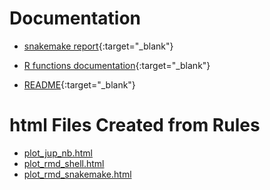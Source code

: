 <!-- 
The content rendered from this file is used for the snakemake report.
-->

# Documentation

  - [snakemake
    report](https://erblast.github.io/cookie_ds_demo//snakemake_report/index.html){:target="\_blank"}

  - [R functions
    documentation](https://erblast.github.io/cookie_ds_demo//cookiedsdemopkgr/index.html){:target="\_blank"}

  - [README](https://erblast.github.io/cookie_ds_demo//README.html){:target="\_blank"}

# html Files Created from Rules

  - [plot\_jup\_nb.html](html/plot_jup_nb.html)  
  - [plot\_rmd\_shell.html](html/plot_rmd_shell.html)  
  - [plot\_rmd\_snakemake.html](html/plot_rmd_snakemake.html)
